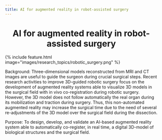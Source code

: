 ```yaml
---
title: AI for augmented reality in robot-assisted surgery
---
```


# <center><i class="AI for augmented reality in robot-assisted surgery"></i>AI for augmented reality in robot-assisted surgery</center>

{%
  include feature.html
  image="images/research_topics/robotic_surgery.png"
%}

Background: Three-dimensional models reconstructed from MRI and CT images are useful to guide the surgeon during crucial surgical steps. Recent research activities to improve 3D-guided robotic surgery focus on the development of augmented reality systems able to visualize 3D models in the surgical field with in vivo co-registration during robotic surgery. However, the 3D model does not follow automatically the real organ during its mobilization and traction during surgery. Thus, this non-automated augmented reality may increase the surgical time due to the need of several re-adjustments of the 3D model over the surgical field during the dissection.

Purpose: To design, develop, and validate an AI-based augmented reality system able to automatically co-register, in real time, a digital 3D-model of biological structures and the surgical field.


